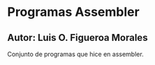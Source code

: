 # Programas Assembler
## Autor:  Luis O. Figueroa Morales
Conjunto de programas que hice en assembler.

